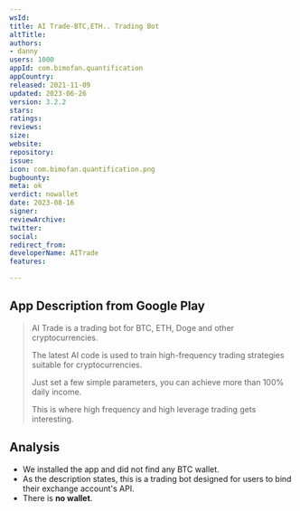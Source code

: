 ```yaml
---
wsId: 
title: AI Trade-BTC,ETH.. Trading Bot
altTitle: 
authors:
- danny
users: 1000
appId: com.bimofan.quantification
appCountry: 
released: 2021-11-09
updated: 2023-06-26
version: 3.2.2
stars: 
ratings: 
reviews: 
size: 
website: 
repository: 
issue: 
icon: com.bimofan.quantification.png
bugbounty: 
meta: ok
verdict: nowallet
date: 2023-08-16
signer: 
reviewArchive: 
twitter: 
social: 
redirect_from: 
developerName: AITrade
features: 

---
```


## App Description from Google Play

> AI Trade is a trading bot for BTC, ETH, Doge and other cryptocurrencies.
>
> The latest AI code is used to train high-frequency trading strategies suitable for cryptocurrencies.
>
> Just set a few simple parameters, you can achieve more than 100% daily income.
>
> This is where high frequency and high leverage trading gets interesting.

## Analysis 

- We installed the app and did not find any BTC wallet. 
- As the description states, this is a trading bot designed for users to bind their exchange account's API.
- There is **no wallet**.